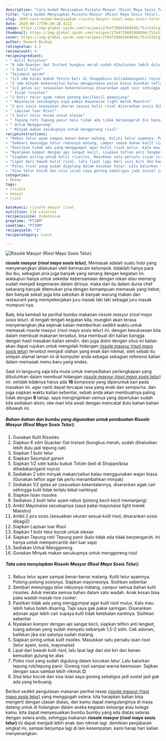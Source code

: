 ```yaml
---
description: "Cara mudah Menyiapkan Rissole Masyur (Risol Mayo Sosis Telur), Menggugah Selera"
title: "Cara mudah Menyiapkan Rissole Masyur (Risol Mayo Sosis Telur), Menggugah Selera"
slug: 1093-cara-mudah-menyiapkan-rissole-masyur-risol-mayo-sosis-telur-menggugah-selera
date: 2020-08-17T08:30:28.411Z
image: https://img-global.cpcdn.com/recipes/27b4f29081068696/751x532cq70/rissole-masyur-risol-mayo-sosis-telur-foto-resep-utama.jpg
thumbnail: https://img-global.cpcdn.com/recipes/27b4f29081068696/751x532cq70/rissole-masyur-risol-mayo-sosis-telur-foto-resep-utama.jpg
cover: https://img-global.cpcdn.com/recipes/27b4f29081068696/751x532cq70/rissole-masyur-risol-mayo-sosis-telur-foto-resep-utama.jpg
author: Howard Bishop
ratingvalue: 4.2
reviewcount: 4
recipeingredient:
- " Kulit Rissoles"
- "6 sdm Quacker Oat Instant bungkus merah sudah dihaluskan lebih dulu jadi tepung oat"
- "1 butir telur"
- "Sejumput garam"
- "1/2 sdm kaldu bubuk Totole beli di Shoppebisa ditiadakanganti royco"
- "2 sdm minyak makanzaitun kalau menggunakan wajan biasa Gunakan teflon agar tak perlu menambahkan minyak"
- "1/2 gelas air sesuaikan kekentalannya disarankan agak cair sehingga kulit tidak terlalu tebal nantinya"
- " Isian rissoles"
- "2 butir telur ayam rebus potong kecilkecil memanjang"
- " Mayonaise secukupnya saya pakai mayonaise light merek Maestro"
- "2 pcs sosis sesuaikan ukuran sesuai kulit risol disarankan sosis dibagi2"
- " Lapisan luar Risol"
- "1 butir telur kocok untuk olesan"
- " Tepung roti Tepung panir kalo tidak ada tidak berpengaruh Ini hanya untuk mempercantik dari luar saja"
- " Untuk Menggoreng"
- " Minyak makan secukupnya untuk menggoreng risol"
recipeinstructions:
- "Rebus telur ayam sampai benar-benar matang. Kuliti telur ayamnya. Potong-potong sosisnya. Siapkan mayonesnya. Sisihkan sebentar"
- "Sembari menunggu telur rebusnya matang, campur semua bahan kulit rissoles. Aduk merata semua bahan dalam satu wadah. Anak kosan bisa pake wadah masak rice cooker."
- "Pastikan tidak ada yang menggumpal agar kulit risol mulus. Kalo mau lebih halus boleh disaring. Tapi saya gak pakai saringan. Disarankan adonan agar lebih cair supaya kulit tidak ketebalan nantinya. Sisihkan sebentar"
- "Nyalakan kompor dengan api sangat kecil, siapkan teflon anti lengket, tuang adonan yang sudah menyatu sebanyak 1,5-2 sdm. Cek adonan, balikkan jika sisi satunya sudah matang."
- "Siapkan piring untuk kulit risolles. Masukkan satu persatu isian risol (telur ayam, sosis, mayonaise)"
- "Lipat dari bawah kulit risol, lalu lipat lagi dari sisi kiri dan kanan kemudian gulung ke atas"
- "Poles risol yang sudah digulung dalam kocokan telur. Lalu balurkan tepung roti/tepung panir. Goreng risol sampai warna keemasan. Sajikan dengan saus sambal lebih nikmat.😍"
- "Sisa telur kocok dan sisa isian saya goreng sekaligus jadi sostel jadi gak ada yang terbuang."
categories:
- Resep
tags:
- rissole
- masyur
- risol

katakunci: rissole masyur risol 
nutrition: 214 calories
recipecuisine: Indonesian
preptime: "PT18M"
cooktime: "PT30M"
recipeyield: "2"
recipecategory: Lunch

---
```



![Rissole Masyur (Risol Mayo Sosis Telur)](https://img-global.cpcdn.com/recipes/27b4f29081068696/751x532cq70/rissole-masyur-risol-mayo-sosis-telur-foto-resep-utama.jpg)

<b><i>rissole masyur (risol mayo sosis telur)</i></b>, Memasak adalah suatu hobi yang menyenangkan dilakukan oleh bermacam kelompok. tidaklah hanya para ibu ibu, sebagian pria juga banyak yang senang dengan kegiatan ini. walaupun hanya untuk sekedar kebersamaan dengan rekan atau memang sudah menjadi kegemaran dalam dirinya. maka dari itu dalam dunia chef sekarang banyak ditemukan pria dengan kemampuan memasak yang hebat, dan banyak sekali juga kita saksikan di banyak warung makan dan restaurant yang mempekerjakan juru masak laki laki sebagai juru masak mumpuni nya.



Baik, kita kembali ke perihal bumbu makanan <i>rissole masyur (risol mayo sosis telur)</i>. di tengah tengah kegiatan kita, mungkin akan terasa menyenangkan jika sejenak kalian memberikan sedikit waktu untuk memasak rissole masyur (risol mayo sosis telur) ini. dengan kesuksesan kita dalam membuat makanan tersebut, bisa membuat diri kalian bangga dengan hasil masakan kalian sendiri. dan juga disini dengan situs ini kalian akan dapat rujukan untuk mengolah hidangan <u>rissole masyur (risol mayo sosis telur)</u> tersebut menjadi olahan yang enak dan nikmat, oleh sebab itu simpan alamat laman ini di komputer anda sebagai sebagian referensi kalian dalam memasak menu baru yang endes.


Saat ini langsung saja kita mulai untuk menyediakan perlengkapan yang dibutuhkan dalam membuat hidangan <u><i>rissole masyur (risol mayo sosis telur)</i></u> ini. setidak tidaknya harus ada <b>16</b> komposisi yang diperuntuk kan pada masakan ini. agar nanti dapat tercapai rasa yang enak dan sempurna. dan juga siapkan waktu kalian sebentar, sebab anda akan membuatnya paling tidak dengan <b>8</b> tahap. saya menginginkan semua yang diperlukan sudah kita sediakan disini, oke mari kita awali dengan mencatat dulu bahan bahan dibawah ini.

<!--inarticleads1-->

##### Bahan-bahan dan bumbu yang digunakan untuk pembuatan Rissole Masyur (Risol Mayo Sosis Telur):

1. Gunakan  Kulit Rissoles
1. Siapkan 6 sdm Quacker Oat Instant (bungkus merah, sudah dihaluskan lebih dulu jadi tepung oat)
1. Siapkan 1 butir telur
1. Siapkan Sejumput garam
1. Siapkan 1/2 sdm kaldu bubuk Totole (beli di Shoppe/bisa ditiadakan/ganti royco)
1. Sediakan 2 sdm minyak makan/zaitun kalau menggunakan wajan biasa (Gunakan teflon agar tak perlu menambahkan minyak)
1. Sediakan 1/2 gelas air (sesuaikan kekentalannya, disarankan agak cair sehingga kulit tidak terlalu tebal nantinya)
1. Siapkan  Isian rissoles
1. Sediakan 2 butir telur ayam rebus (potong kecil-kecil memanjang)
1. Ambil  Mayonaise secukupnya (saya pakai mayonaise light merek Maestro)
1. Ambil 2 pcs sosis (sesuaikan ukuran sesuai kulit risol, disarankan sosis dibagi2)
1. Siapkan  Lapisan luar Risol
1. Siapkan 1 butir telur kocok untuk olesan
1. Siapkan  Tepung roti/ Tepung panir (kalo tidak ada tidak berpengaruh. Ini hanya untuk mempercantik dari luar saja)
1. Sediakan  Untuk Menggoreng
1. Gunakan  Minyak makan secukupnya untuk menggoreng risol




<!--inarticleads2-->

##### Tata cara menyiapkan Rissole Masyur (Risol Mayo Sosis Telur):

1. Rebus telur ayam sampai benar-benar matang. Kuliti telur ayamnya. Potong-potong sosisnya. Siapkan mayonesnya. Sisihkan sebentar
1. Sembari menunggu telur rebusnya matang, campur semua bahan kulit rissoles. Aduk merata semua bahan dalam satu wadah. Anak kosan bisa pake wadah masak rice cooker.
1. Pastikan tidak ada yang menggumpal agar kulit risol mulus. Kalo mau lebih halus boleh disaring. Tapi saya gak pakai saringan. Disarankan adonan agar lebih cair supaya kulit tidak ketebalan nantinya. Sisihkan sebentar
1. Nyalakan kompor dengan api sangat kecil, siapkan teflon anti lengket, tuang adonan yang sudah menyatu sebanyak 1,5-2 sdm. Cek adonan, balikkan jika sisi satunya sudah matang.
1. Siapkan piring untuk kulit risolles. Masukkan satu persatu isian risol (telur ayam, sosis, mayonaise)
1. Lipat dari bawah kulit risol, lalu lipat lagi dari sisi kiri dan kanan kemudian gulung ke atas
1. Poles risol yang sudah digulung dalam kocokan telur. Lalu balurkan tepung roti/tepung panir. Goreng risol sampai warna keemasan. Sajikan dengan saus sambal lebih nikmat.😍
1. Sisa telur kocok dan sisa isian saya goreng sekaligus jadi sostel jadi gak ada yang terbuang.




Berikut sedikit pengulasan makanan perihal resep <u>rissole masyur (risol mayo sosis telur)</u> yang menggugah selera. kita harapkan kalian bisa mengerti dengan ulasan diatas, dan kamu dapat mengulanginya di masa datang untuk di hidangkan dalam aneka kegiatan keluarga atau kolega kamu. kita dapat menyesuaikan bumbu bumbu yang ada diatas selaras dengan selera anda, sehingga makanan <b>rissole masyur (risol mayo sosis telur)</b> ini dapat menjadi lebih enak dan nikmat lagi. demikian penjabaran singkat ini, sampai berjumpa lagi di lain kesempatan. kami harap hari kalian menyenangkan.
